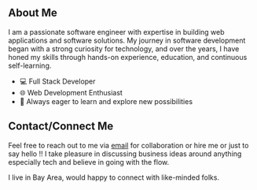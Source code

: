 ## About Me

I am a passionate software engineer with expertise in building web applications and software solutions. My journey in software development began with a strong curiosity for technology, and over the years, I have honed my skills through hands-on experience, education, and continuous self-learning.

- 💻 Full Stack Developer
- 🌐 Web Development Enthusiast
- 🚀 Always eager to learn and explore new possibilities


## Contact/Connect Me

Feel free to reach out to me via [email](mailto:0301priyal@gmail.com) for collaboration or hire me or just to say hello !! 
I take pleasure in discussing business ideas around anything especially tech and believe in going with the flow.

I live in Bay Area, would happy to connect with like-minded folks.
